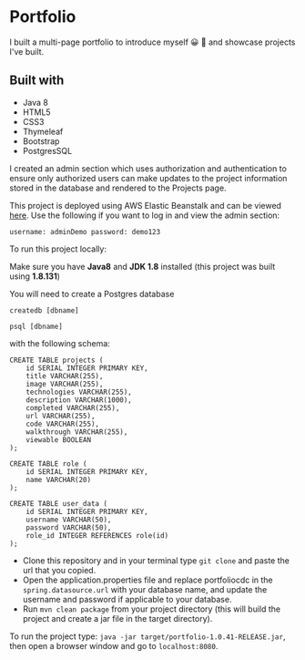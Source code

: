 # Portfolio

I built a multi-page portfolio to introduce myself :grinning: :wave: and showcase projects I've built.

## Built with

* Java 8 
* HTML5
* CSS3
* Thymeleaf 
* Bootstrap
* PostgresSQL

I created an admin section which uses authorization and authentication to ensure only authorized users can make updates to the project information stored in the database and rendered to the Projects page. 

This project is deployed using AWS Elastic Beanstalk and can be viewed [here](http://ccornell.us-east-2.elasticbeanstalk.com). Use the following if you want to log in and view the admin section: 

`username: adminDemo password: demo123`

To run this project locally:

Make sure you have **Java8** and **JDK 1.8** installed (this project was built using **1.8.131**)

You will need to create a Postgres database 

`createdb [dbname]`

`psql [dbname]`

with the following schema:

```
CREATE TABLE projects (
    id SERIAL INTEGER PRIMARY KEY,
    title VARCHAR(255),
    image VARCHAR(255),
    technologies VARCHAR(255),
    description VARCHAR(1000),
    completed VARCHAR(255),
    url VARCHAR(255),
    code VARCHAR(255),
    walkthrough VARCHAR(255),
    viewable BOOLEAN
);

CREATE TABLE role (
    id SERIAL INTEGER PRIMARY KEY, 
    name VARCHAR(20)
);

CREATE TABLE user_data (
    id SERIAL INTEGER PRIMARY KEY, 
    username VARCHAR(50),
    password VARCHAR(50),
    role_id INTEGER REFERENCES role(id)
);
```

* Clone this repository and in your terminal type `git clone` and paste the url that you copied. 
* Open the application.properties file and replace portfoliocdc in the `spring.datasource.url` with your database name, and update the username and password if applicable to your database. 
* Run `mvn clean package` from your project directory (this will build the project and create a jar file in the target directory).


To run the project type: `java -jar target/portfolio-1.0.41-RELEASE.jar`, then open a browser window and go to `localhost:8080`.


